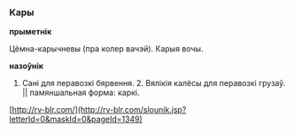 ### Кары
**прыметнік**

Цёмна-карычневы (пра колер вачэй). Карыя вочы.

**назоўнік**

1. Сані для перавозкі бярвення. 2. Вялікія калёсы для перавозкі грузаў. || памяншальная форма: каркі.

<a rel="author">[http://rv-blr.com/](http://rv-blr.com/slounik.jsp?letterId=0&maskId=0&pageId=1349)</a>
